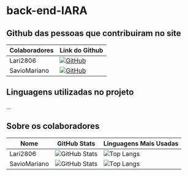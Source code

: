 # back-end-IARA

## Github das pessoas que contribuiram no site
 
| Colaboradores        |  Link do Github                                                               |
|--------------|----------------------------------------------------------------------|
|  Lari2806     | [![GitHub](https://img.shields.io/badge/-GitHub-181717?style=for-the-badge&logo=github&logoColor=white)](https://github.com/lari2806) |
|  SavioMariano | [![GitHub](https://img.shields.io/badge/-GitHub-181717?style=for-the-badge&logo=github&logoColor=white)](https://github.com/SavioMariano) |


## Linguagens utilizadas no projeto

...



## Sobre os colaboradores

| Nome         | GitHub Stats                                                                                                       | Linguagens Mais Usadas                                                                                                    |
|--------------|--------------------------------------------------------------------------------------------------------------------|----------------------------------------------------------------------------------------------------------------------------|
| Lari2806     | ![GitHub Stats](https://github-readme-stats.vercel.app/api?username=lari2806&theme=transparent&bg_color=000&border_color=742977&show_icons=true&icon_color=742977&title_color=b059b1&text_color=FFF) |  ![Top Langs](https://github-readme-stats-git-masterrstaa-rickstaa.vercel.app/api/top-langs/?username=lari2806&layout=compact&bg_color=000&border_color=742977&title_color=b059b1&text_color=FFF)
| SavioMariano | ![GitHub Stats](https://github-readme-stats.vercel.app/api?username=SavioMariano&theme=transparent&bg_color=000&border_color=742977&show_icons=true&icon_color=742977&title_color=b059b1&text_color=FFF) |  ![Top Langs](https://github-readme-stats-git-masterrstaa-rickstaa.vercel.app/api/top-langs/?username=SavioMariano&layout=compact&bg_color=000&border_color=742977&title_color=b059b1&text_color=FFF)



